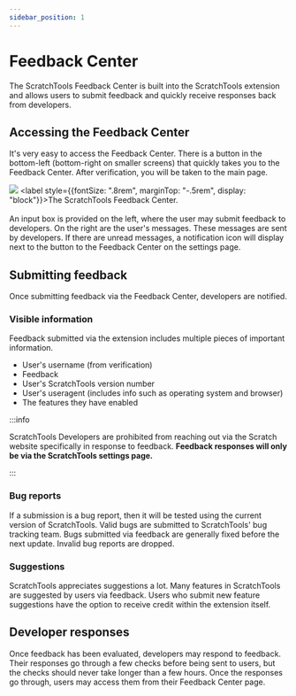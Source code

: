 ```yaml
---
sidebar_position: 1
---
```


# Feedback Center

The ScratchTools Feedback Center is built into the ScratchTools extension and allows users to submit feedback and quickly receive responses back from developers.

## Accessing the Feedback Center
It's very easy to access the Feedback Center. There is a button in the bottom-left (bottom-right on smaller screens) that quickly takes you to the Feedback Center. After verification, you will be taken to the main page.

![](https://i.ibb.co/hMbk8Pk/Screenshot-2024-01-06-at-10-04-05-AM.png)
<label style={{fontSize: ".8rem", marginTop: "-.5rem", display: "block"}}>The ScratchTools Feedback Center.</label>
<br></br>
An input box is provided on the left, where the user may submit feedback to developers. On the right are the user's messages. These messages are sent by developers. If there are unread messages, a notification icon will display next to the button to the Feedback Center on the settings page.

## Submitting feedback
Once submitting feedback via the Feedback Center, developers are notified.
### Visible information
Feedback submitted via the extension includes multiple pieces of important information.
- User's username (from verification)
- Feedback
- User's ScratchTools version number
- User's useragent (includes info such as operating system and browser)
- The features they have enabled

:::info

ScratchTools Developers are prohibited from reaching out via the Scratch website specifically in response to feedback. **Feedback responses will only be via the ScratchTools settings page.**

:::

### Bug reports
If a submission is a bug report, then it will be tested using the current version of ScratchTools. Valid bugs are submitted to ScratchTools' bug tracking team. Bugs submitted via feedback are generally fixed before the next update. Invalid bug reports are dropped.

### Suggestions
ScratchTools appreciates suggestions a lot. Many features in ScratchTools are suggested by users via feedback. Users who submit new feature suggestions have the option to receive credit within the extension itself.

## Developer responses
Once feedback has been evaluated, developers may respond to feedback. Their responses go through a few checks before being sent to users, but the checks should never take longer than a few hours. Once the responses go through, users may access them from their Feedback Center page.